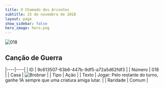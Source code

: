 ```yaml
---
title: O Chamado dos Arcontes
subtitle: 15 de novembro de 2018
layout: page
show_sidebar: false
hero_image: hero.png
---
```


![018](https://cdn.keyforgegame.com/media/card_front/pt/341_018_Q84XVC2GVCPR_pt.png)

## Canção de Guerra

|----|----|
| ID | 9c613507-63b6-447b-9df5-a72a5d62fdf3 |
| Número | 018 |
| Casa | ![Brobnar](https://archonarcana.com/images/thumb/e/e0/Brobnar.png/22px-Brobnar.png "Brobnar") |
| Tipo | Ação |
| Texto | Jogar: Pelo restante do turno, ganhe 1A sempre que uma criatura amiga lutar. |
| Raridade | Comum |
